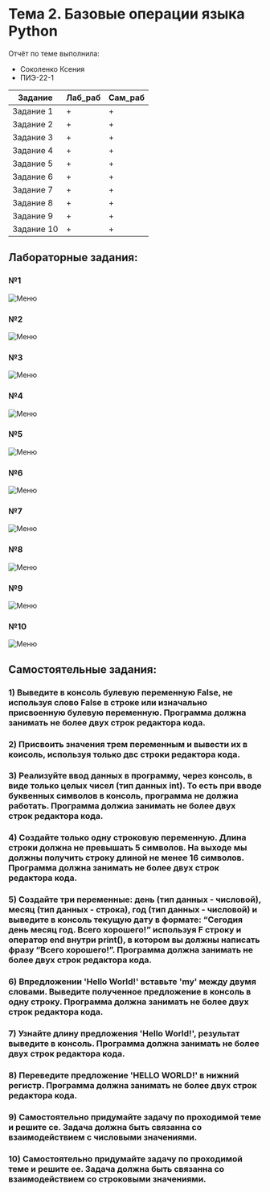 # Тема 2. Базовые операции языка Python
Отчёт по теме выполнила:
  - Соколенко Ксения 
  - ПИЭ-22-1

| Задание | Лаб_раб | Сам_раб |
| ------ | ------ | ------ |
| Задание 1 | + | + |
| Задание 2 | + | + | 
| Задание 3 | + | + | 
| Задание 4 | + | + |
| Задание 5 | + | + | 
| Задание 6 | + | + | 
| Задание 7 | + | + | 
| Задание 8 | + | + | 
| Задание 9 | + | + | 
| Задание 10 | + | + | 

## Лабораторные задания:
### №1 
![Меню](https://github.com/KseniaSokolenko/theme_2/blob/theme_2/1.png)

### №2
![Меню](https://github.com/KseniaSokolenko/theme_2/blob/theme_2/2.png)

### №3
![Меню](https://github.com/KseniaSokolenko/theme_2/blob/theme_2/3.png)

### №4
![Меню](https://github.com/KseniaSokolenko/theme_2/blob/theme_2/4.png)

### №5
![Меню](https://github.com/KseniaSokolenko/theme_2/blob/theme_2/5.png)

### №6
![Меню](https://github.com/KseniaSokolenko/theme_2/blob/theme_2/6.png)

### №7
![Меню](https://github.com/KseniaSokolenko/theme_2/blob/theme_2/7.png)

### №8
![Меню](https://github.com/KseniaSokolenko/theme_2/blob/theme_2/8.png)

### №9
![Меню](https://github.com/KseniaSokolenko/theme_2/blob/theme_2/9.png)

### №10
![Меню](https://github.com/KseniaSokolenko/theme_2/blob/theme_2/10.png)

## Самостоятельные задания:
### 1) Выведите в консоль булевую переменную False, не используя слово False в строке или изначально присвоенную булевую переменную. Программа должна занимать не более двух строк редактора кода.

### 2) Присвоить значения трем переменным и вывести их в коисоль, используя только двс строки редактора кода.

### 3) Реализуйте ввод данных в программу, через консоль, в виде только целых чисел (тип данных int). То есть при вводе буквенных символов в консоль, программа не должиа работать. Программа должиа занимать не более двух строк редактора кода.

### 4) Создайте только одну строковую переменную. Длина строки должна не превышать 5 символов. На выходе мы должны получить строку длиной не менее 16 символов. Программа должна занимать не более двух строк редактора кода.

### 5) Создайте три переменные: день (тип данных - числовой), месяц (тип данных - строка), год (тип данных - числовой) и выведите в консоль текущую дату в формате: “Сегодия день месяц год. Всего хорошего!” используя F строку и оператор end внутри print(), в котором вы должны написать фразу “Всего хорошего!”. Программа должна занимать не более двух строк редактора кода.

### 6) Впредложении 'Hello World!' вставьте 'my' между двумя словами. Выведите полученное предложение в консоль в одну строку. Программа должна занимать не более двух строк редактора кода.

### 7) Узнайте длину предложения 'Hello World!', результат выведите в консоль. Программа должна занимать не более двух строк редактора кода.

### 8) Переведите предложение 'HELLO WORLD!' в нижний регистр. Программа должна занимать не более двух строк редактора кода.

### 9) Самостоятельно придумайте задачу по проходимой теме и решите се. Задача должна быть связанна со взаимодействием с числовыми значениями.

### 10) Самостоятельно придумайте задачу по проходимой теме и решите ее. Задача должна быть связанна со взаимодействием со строковыми значениями.



